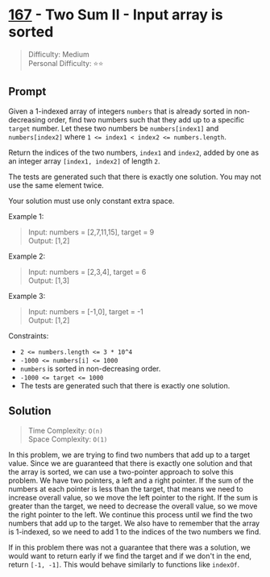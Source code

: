 # [167] - Two Sum II - Input array is sorted

> Difficulty: Medium\
> Personal Difficulty: ⭐️⭐️

## Prompt

Given a 1-indexed array of integers `numbers` that is already sorted in
non-decreasing order, find two numbers such that they add up to a specific
`target` number. Let these two numbers be `numbers[index1]` and
`numbers[index2]` where `1 <= index1 < index2 <= numbers.length`.

Return the indices of the two numbers, `index1` and `index2`, added by one as an
integer array `[index1, index2]` of length `2`.

The tests are generated such that there is exactly one solution. You may not use
the same element twice.

Your solution must use only constant extra space.

Example 1:

> Input: numbers = [2,7,11,15], target = 9\
> Output: [1,2]

Example 2:

> Input: numbers = [2,3,4], target = 6\
> Output: [1,3]

Example 3:

> Input: numbers = [-1,0], target = -1\
> Output: [1,2]

Constraints:

- `2 <= numbers.length <= 3 * 10^4`
- `-1000 <= numbers[i] <= 1000`
- `numbers` is sorted in non-decreasing order.
- `-1000 <= target <= 1000`
- The tests are generated such that there is exactly one solution.

## Solution

> Time Complexity: `O(n)`\
> Space Complexity: `O(1)`

In this problem, we are trying to find two numbers that add up to a target
value. Since we are guaranteed that there is exactly one solution and that the
array is sorted, we can use a two-pointer approach to solve this problem. We
have two pointers, a left and a right pointer. If the sum of the numbers at each
pointer is less than the target, that means we need to increase overall value,
so we move the left pointer to the right. If the sum is greater than the target,
we need to decrease the overall value, so we move the right pointer to the left.
We continue this process until we find the two numbers that add up to the
target. We also have to remember that the array is 1-indexed, so we need to add
1 to the indices of the two numbers we find.

If in this problem there was not a guarantee that there was a solution, we would
want to return early if we find the target and if we don't in the end, return
`[-1, -1]`. This would behave similarly to functions like `indexOf`.

[167]: https://leetcode.com/problems/two-sum-ii-input-array-is-sorted/
